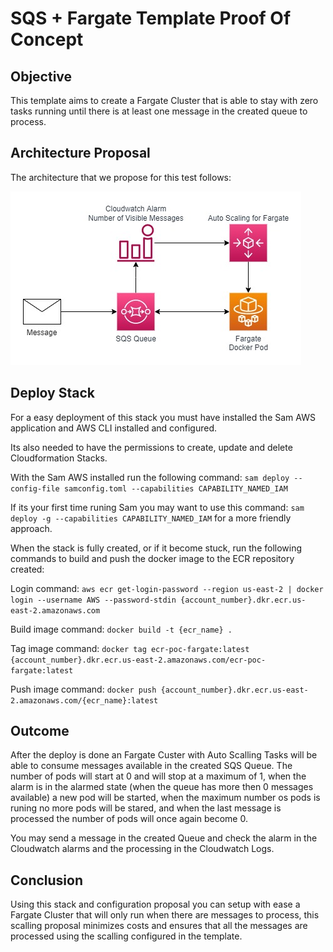 # SQS + Fargate Template Proof Of Concept

## Objective

This template aims to create a Fargate Cluster that is able to stay with zero tasks running until there is at least one message in the created queue to process.

## Architecture Proposal

The architecture that we propose for this test follows:

![SQS + Fargate Architecture Used](./assets/sqs_fargate_architecture.jpg)

## Deploy Stack

For a easy deployment of this stack you must have installed the Sam AWS application and AWS CLI installed and configured.

Its also needed to have the permissions to create, update and delete Cloudformation Stacks.

With the Sam AWS installed run the following command: `sam deploy --config-file samconfig.toml --capabilities CAPABILITY_NAMED_IAM`

If its your first time runing Sam you may want to use this command: `sam deploy -g --capabilities CAPABILITY_NAMED_IAM` for a more friendly approach.

When the stack is fully created, or if it become stuck, run the following commands to build and push the docker image to the ECR repository created:

Login command: `aws ecr get-login-password --region us-east-2 | docker login --username AWS --password-stdin {account_number}.dkr.ecr.us-east-2.amazonaws.com`

Build image command: `docker build -t {ecr_name} .`

Tag image command: `docker tag ecr-poc-fargate:latest {account_number}.dkr.ecr.us-east-2.amazonaws.com/ecr-poc-fargate:latest`

Push image command: `docker push {account_number}.dkr.ecr.us-east-2.amazonaws.com/{ecr_name}:latest`

## Outcome

After the deploy is done an Fargate Custer with Auto Scalling Tasks will be able to consume messages available in the created SQS Queue. The number of pods will start at 0 and will stop at a maximum of 1, when the alarm is in the alarmed state (when the queue has more then 0 messages available) a new pod will be started, when the maximum number os pods is runing no more pods will be stared, and when the last message is processed the number of pods will once again become 0.

You may send a message in the created Queue and check the alarm in the Cloudwatch alarms and the processing in the Cloudwatch Logs.

## Conclusion

Using this stack and configuration proposal you can setup with ease a Fargate Cluster that will only run when there are messages to process, this scalling proposal minimizes costs and ensures that all the messages are processed using the scalling configured in the template.